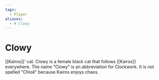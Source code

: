 ```yaml
---
tags:
  - Player
aliases:
  - # Clowy
---
```

# Clowy
[[Kairos]]' cat. Clowy is a female black cat that follows [[Kairos]] everywhere. The name "Clowy" is an abbreviation for Clockwork. It is not spelled "Chloë" because Kairos enjoys chaos.  